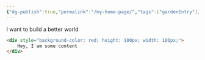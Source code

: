 ```yaml
---
{"dg-publish":true,"permalink":"/my-home-page/","tags":["gardenEntry"]}
---
```


I want to build a better world

```html
<div style="background-color: red; height: 100px; width: 100px;">
	Hey, I am some content
</div>
```